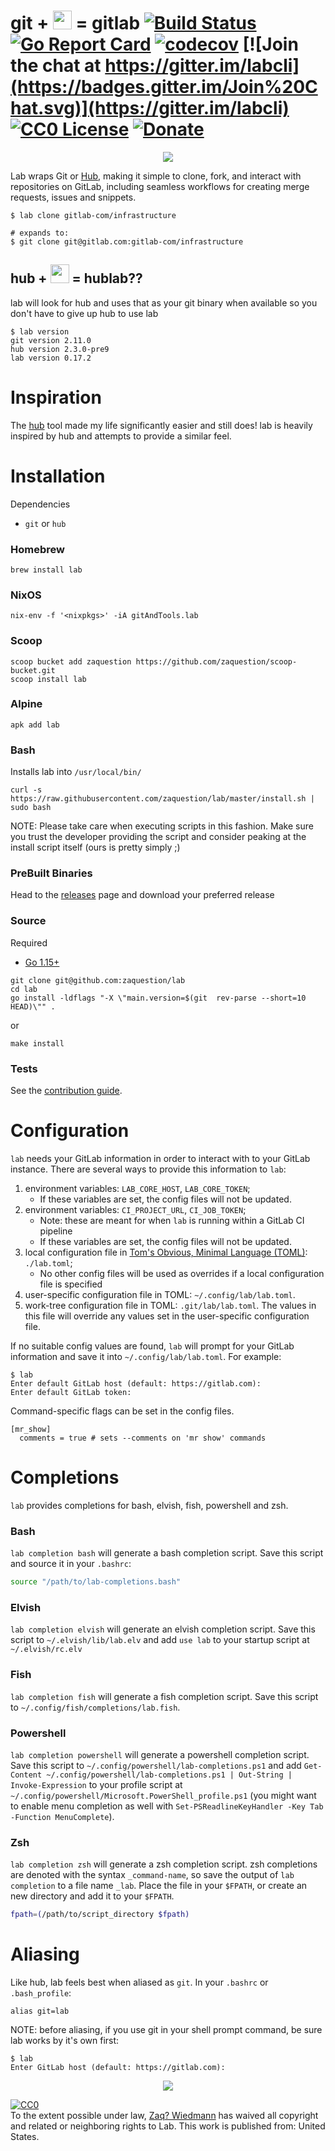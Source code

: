 # git + <img src="https://user-images.githubusercontent.com/3167497/34473826-40b4987c-ef2c-11e7-90b9-5ff322c4966f.png" width="30" height="30"> = gitlab [![Build Status](https://travis-ci.org/zaquestion/lab.svg?branch=master)](https://travis-ci.org/zaquestion/lab) [![Go Report Card](https://goreportcard.com/badge/github.com/zaquestion/lab)](https://goreportcard.com/report/github.com/zaquestion/lab) [![codecov](https://codecov.io/gh/zaquestion/lab/branch/master/graph/badge.svg)](https://codecov.io/gh/zaquestion/lab) [![Join the chat at https://gitter.im/labcli](https://badges.gitter.im/Join%20Chat.svg)](https://gitter.im/labcli) [![CC0 License](http://i.creativecommons.org/p/zero/1.0/88x31.png)](https://creativecommons.org/share-your-work/public-domain/cc0/) [![Donate](https://liberapay.com/assets/widgets/donate.svg)](https://liberapay.com/zaquestion/donate)

<p align="center"><img src="https://user-images.githubusercontent.com/1964720/42740177-6478d834-8858-11e8-9667-97f193ecb404.gif" align="center"></p>

Lab wraps Git or [Hub](https://github.com/github/hub), making it simple to clone, fork, and interact with repositories on GitLab, including seamless workflows for creating merge requests, issues and snippets.

```
$ lab clone gitlab-com/infrastructure

# expands to:
$ git clone git@gitlab.com:gitlab-com/infrastructure
```

## hub + <img src="https://user-images.githubusercontent.com/3167497/34473826-40b4987c-ef2c-11e7-90b9-5ff322c4966f.png" width="30" height="30"> = hublab??

lab will look for hub and uses that as your git binary when available so you don't have to give up hub to use lab
```
$ lab version
git version 2.11.0
hub version 2.3.0-pre9
lab version 0.17.2
```

# Inspiration

The [hub](https://github.com/github/hub) tool made my life significantly easier and still does! lab is heavily inspired by hub and attempts to provide a similar feel.

# Installation

Dependencies

* `git` or `hub`

### Homebrew
```
brew install lab
```

### NixOS
```
nix-env -f '<nixpkgs>' -iA gitAndTools.lab
```

### Scoop
```
scoop bucket add zaquestion https://github.com/zaquestion/scoop-bucket.git
scoop install lab
```

### Alpine
```
apk add lab
```

### Bash

Installs lab into `/usr/local/bin/`
```
curl -s https://raw.githubusercontent.com/zaquestion/lab/master/install.sh | sudo bash
```
NOTE: Please take care when executing scripts in this fashion. Make sure you
trust the developer providing the script and consider peaking at the install
script itself (ours is pretty simply ;)

### PreBuilt Binaries

Head to the [releases](https://github.com/zaquestion/lab/releases) page and download your preferred release

### Source

Required
* [Go 1.15+](https://golang.org/doc/install)

```
git clone git@github.com:zaquestion/lab
cd lab
go install -ldflags "-X \"main.version=$(git  rev-parse --short=10 HEAD)\"" .
```

or

```
make install
```

### Tests
See the [contribution guide](CONTRIBUTING.md).

# Configuration

`lab` needs your GitLab information in order to interact with to your GitLab
instance. There are several ways to provide this information to `lab`:

1. environment variables: `LAB_CORE_HOST`, `LAB_CORE_TOKEN`;
    - If these variables are set, the config files will not be updated.
2. environment variables: `CI_PROJECT_URL`, `CI_JOB_TOKEN`;
    - Note: these are meant for when `lab` is running within a GitLab CI pipeline
    - If these variables are set, the config files will not be updated.
3. local configuration file in [Tom's Obvious, Minimal Language (TOML)](https://github.com/toml-lang/toml): `./lab.toml`;
    - No other config files will be used as overrides if a local configuration file is specified
4. user-specific configuration file in TOML: `~/.config/lab/lab.toml`.
5. work-tree configuration file in TOML: `.git/lab/lab.toml`.  The values in
this file will override any values set in the user-specific configuration file.

If no suitable config values are found, `lab` will prompt for your GitLab
information and save it into `~/.config/lab/lab.toml`.
For example:
```
$ lab
Enter default GitLab host (default: https://gitlab.com):
Enter default GitLab token:
```

Command-specific flags can be set in the config files.

```
[mr_show]
  comments = true # sets --comments on 'mr show' commands

```
# Completions

`lab` provides completions for bash, elvish, fish, powershell and zsh.

### Bash

`lab completion bash` will generate a bash completion script. Save this script and source it in your `.bashrc`:

```bash
source "/path/to/lab-completions.bash"
```

### Elvish

`lab completion elvish` will generate an elvish completion script. Save this script to `~/.elvish/lib/lab.elv` and add `use lab` to your startup script at `~/.elvish/rc.elv`

### Fish

`lab completion fish` will generate a fish completion script. Save this script to `~/.config/fish/completions/lab.fish`.

### Powershell

`lab completion powershell` will generate a powershell completion script. Save this script to `~/.config/powershell/lab-completions.ps1` and add `Get-Content ~/.config/powershell/lab-completions.ps1 | Out-String | Invoke-Expression` to your profile script at `~/.config/powershell/Microsoft.PowerShell_profile.ps1` (you might want to enable menu completion as well with `Set-PSReadlineKeyHandler -Key Tab -Function MenuComplete`).

### Zsh

`lab completion zsh` will generate a zsh completion script. zsh completions are denoted with the syntax `_command-name`, so save the output of `lab completion` to a file name `_lab`. Place the file in your `$FPATH`, or create an new directory and add it to your `$FPATH`.

```zsh
fpath=(/path/to/script_directory $fpath)
```

# Aliasing

Like hub, lab feels best when aliased as `git`. In your `.bashrc` or `.bash_profile`:

```
alias git=lab
```

NOTE: before aliasing, if you use git in your shell prompt command, be sure lab works by it's own first:

```
$ lab
Enter GitLab host (default: https://gitlab.com):
```

<p align="center"><img src="https://user-images.githubusercontent.com/2358914/34196973-420d389a-e519-11e7-92e6-3a1486d6b280.png" align="center"></p>

<p xmlns:dct="http://purl.org/dc/terms/">
  <a rel="license"
     href="http://creativecommons.org/publicdomain/zero/1.0/">
    <img src="https://licensebuttons.net/p/zero/1.0/88x31.png" style="border-style: none;" alt="CC0" />
  </a>
  <br />
  To the extent possible under law,
  <a rel="dct:publisher"
     href="https://github.com/zaquestion/lab">
    <span property="dct:title">Zaq? Wiedmann</span></a>
  has waived all copyright and related or neighboring rights to
  <span property="dct:title">Lab</span>.
  This work is published from:
<span property="vcard:Country" datatype="dct:ISO3166"
      content="US" about="https://github.com/zaquestion/lab">
  United States</span>.
</p>
